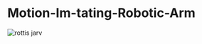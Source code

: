 # Motion-Im-tating-Robotic-Arm

![rottis jarv](https://user-images.githubusercontent.com/74113124/222914388-26b079cf-1b80-464a-a25d-2b8e673a498d.png)
